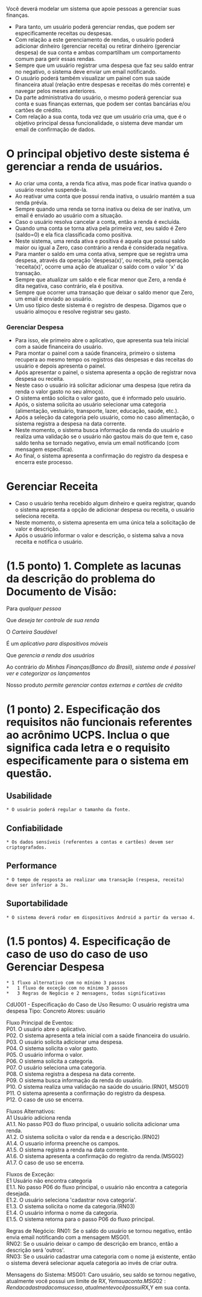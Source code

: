 Você deverá modelar um sistema que apoie pessoas a gerenciar suas finanças. 
* Para tanto, um usuário poderá gerenciar rendas, que podem ser especificamente receitas ou despesas. 
* Com relação a este gerenciamento de rendas, o usuário poderá adicionar dinheiro (gerenciar receita) ou retirar dinheiro (gerenciar despesa) de sua conta e ambas compartilham um comportamento comum para gerir essas rendas. 
* Sempre que um usuário registrar uma despesa que faz seu saldo entrar no negativo, o sistema deve enviar um email notificando. 
* O usuário poderá também visualizar um painel com sua saúde financeira atual (relação entre despesas e receitas do mês corrente) e navegar pelos meses anteriores. 
* Da parte administrativa do usuário, o mesmo poderá gerenciar sua conta e suas finanças externas, que podem ser contas bancárias e/ou cartões de crédito. 
* Com relação a sua conta, toda vez que um usuário cria uma, que é o objetivo principal dessa funcionalidade, o sistema deve mandar um email de confirmação de dados. 

# O principal objetivo deste sistema é gerenciar a renda de usuários. 

* Ao criar uma conta, a renda fica ativa, mas pode ficar inativa quando o usuário resolve suspende-la. 
* Ao reativar uma conta que possui renda inativa, o usuário mantém a sua renda prévia. 
* Sempre quando uma renda se torna inativa ou deixa de ser inativa, um email é enviado ao usuário com a situação. 
* Caso o usuário resolva cancelar a conta, então a renda é excluída. 
* Quando uma conta se torna ativa pela primeira vez, seu saldo é Zero (saldo=0) e ela fica classificada como positiva. 
* Neste sistema, uma renda ativa e positiva é aquela que possui saldo maior ou igual a Zero, caso contrário a renda é considerada negativa. 
* Para manter o saldo em uma conta ativa, sempre que se registra uma despesa, através da operação 'despesa(x)', ou receita, pela operação 'receita(x)', ocorre uma ação de atualizar o saldo com o valor 'x' da transação. 
* Sempre que atualizar um saldo e ele ficar menor que Zero, a renda é dita negativa, caso contrário, ela é positiva. 
* Sempre que ocorrer uma transação que deixar o saldo menor que Zero, um email é enviado ao usuário. 
* Um uso típico deste sistema é o registro de despesa. Digamos que o usuário almoçou e resolve registrar seu gasto. 

### Gerenciar Despesa

* Para isso, ele primeiro abre o aplicativo, que apresenta sua tela inicial com a saúde financeira do usuário. 
* Para montar o painel com a saúde financeira, primeiro o sistema recupera ao mesmo tempo os registros das despesas e das receitas do usuário e depois apresenta o painel. 
* Após apresentar o painel, o sistema apresenta a opção de registrar nova despesa ou receita. 
* Neste caso o usuário irá solicitar adicionar uma despesa (que retira da renda o valor gasto no seu almoço). 
* O sistema então solicita o valor gasto, que é informado pelo usuário. 
* Após, o sistema solicita ao usuário selecionar uma categoria (alimentação, vestuário, transporte, lazer, educação, saúde, etc.). 
* Após a seleção da categoria pelo usuário, como no caso alimentação, o sistema registra a despesa na data corrente. 
* Neste momento, o sistema busca informação da renda do usuário e realiza uma validação se o usuário não gastou mais do que tem e, caso saldo tenha se tornado negativo, envia um email notificando (com mensagem específica). 
* Ao final, o sistema apresenta a confirmação do registro da despesa e encerra este processo. 

# Gerenciar Receita

* Caso o usuário tenha recebido algum dinheiro e queira registrar, quando o sistema apresenta a opção de adicionar despesa ou receita, o usuário seleciona receita. 
* Neste momento, o sistema apresenta em uma única tela a solicitação de valor e descrição. 
* Após o usuário informar o valor e descrição, o sistema salva a nova receita e notifica o usuário.

# (1.5 ponto) 1. Complete as lacunas da descrição do problema do Documento de Visão: 

Para *qualquer pessoa*

Que	*deseja ter controle de sua renda*

O *Carteira Saudável*

É um *aplicativo para dispositivos móveis*

Que *gerencia a renda dos usuários*

Ao contrário *do Minhas Finanças(Banco do Brasil), sistema onde é possível ver e categorizar os lançamentos*

Nosso produto *permite gerenciar contas externas e cartões de crédito*

# (1 ponto) 2. Especificação dos requisitos não funcionais referentes ao acrônimo UCPS. Inclua o que significa cada letra e o requisito especificamente para o sistema em questão. 

## Usabilidade  
	* O usuário poderá regular o tamanho da fonte.

## Confiabilidade  
	* Os dados sensíveis (referentes a contas e cartões) devem ser criptografados.

## Performance  
	* O tempo de resposta ao realizar uma transação (respesa, receita) deve ser inferior a 3s.

## Suportabilidade  
	* O sistema deverá rodar em dispositivos Android a partir da versao 4.


# (1.5 pontos) 4. Especificação de caso de uso do caso de uso Gerenciar Despesa
	* 1 fluxo alternativo com no mínimo 3 passos
	* 	1 fluxo de exceção com no mínimo 3 passos
	* 	3 Regras de Negócio e 2 mensagens, todas significativas

CdU001 - Especificação do Caso de Uso
Resumo: O usuário registra uma despesa
Tipo: Concreto
Atores: usuário

Fluxo Principal de Eventos:  
P01. O usuário abre o aplicativo.  
P02. O sistema apresenta a tela inicial com a saúde financeira do usuário.  
P03. O usuário solicita adicionar uma despesa.  
P04. O sistema solicita o valor gasto.  
P05. O usuário informa o valor.  
P06. O sistema solicita a categoria.  
P07. O usuário seleciona uma categoria.  
P08. O sistema registra a despesa na data corrente.  
P09. O sistema busca informação da renda do usuário.  
P10. O sistema realiza uma validação na saúde do usuário.(RN01, MSG01)  
P11. O sistema apresenta a confirmação do registro da despesa.  
P12. O caso de uso se encerra.  

Fluxos Alternativos:  
A1 Usuário adiciona renda  
A1.1. No passo P03 do fluxo principal, o usuário solicita adicionar uma renda.  
A1.2. O sistema solicita o valor da renda e a descrição.(RN02)  
A1.4. O usuario informa preenche os campos.  
A1.5. O sistema registra a renda na data corrente.  
A1.6. O sistema apresenta a confirmação do registro da renda.(MSG02)  
A1.7. O caso de uso se encerra.  

Fluxos de Exceção:  
E1 Usuário não encontra categoria  
E1.1. No passo P06 do fluxo principal, o usuário não encontra a categoria desejada.  
E1.2. O usuário seleciona 'cadastrar nova categoria'.  
E1.3. O sistema solicita o nome da categoria.(RN03)  
E1.4. O usuário informa o nome da categoria.  
E1.5. O sistema retorna para o passo P06 do fluxo principal.  

Regras de Negócio:
RN01: Se o saldo do usuário se tornou negativo, então envia email notificando com a mensagem MSG01.  
RN02: Se o usuário deixar o campo de descrição em branco, então a descrição será 'outros'.  
RN03: Se o usuário cadastrar uma categoria com o nome já existente, então o sistema deverá selecionar aquela categoria ao invés de criar outra.  

Mensagens do Sistema:
MSG01: Caro usuário, seu saldo se tornou negativo, atualmente você possui um limite de R$X,Y em sua conta.  
MSG02: Renda cadastrada com sucesso, atualmente você possui R$X,Y em sua conta.  
